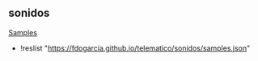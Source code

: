 ## sonidos
[Samples](samples.json)
+ !reslist "https://fdogarcia.github.io/telematico/sonidos/samples.json"


